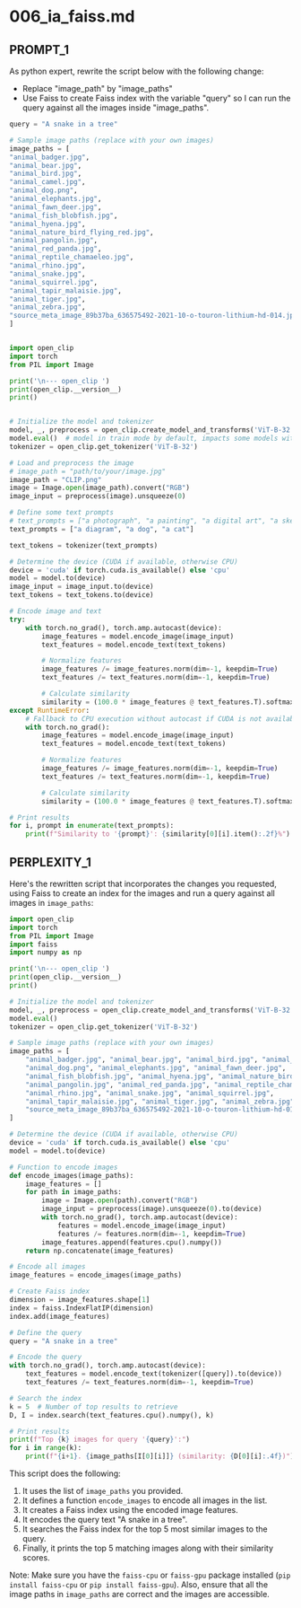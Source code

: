 
# 006_ia_faiss.md

## PROMPT_1
As python expert, rewrite the script below with the following change:
- Replace "image_path" by "image_paths"
- Use Faiss to create Faiss index with the variable "query" so I can run the query against all the images inside "image_paths".

```python
query = "A snake in a tree"
```


```python
# Sample image paths (replace with your own images)
image_paths = [
"animal_badger.jpg",
"animal_bear.jpg",
"animal_bird.jpg",
"animal_camel.jpg",
"animal_dog.png",
"animal_elephants.jpg",
"animal_fawn_deer.jpg",
"animal_fish_blobfish.jpg",
"animal_hyena.jpg",
"animal_nature_bird_flying_red.jpg",
"animal_pangolin.jpg",
"animal_red_panda.jpg",
"animal_reptile_chamaeleo.jpg",
"animal_rhino.jpg",
"animal_snake.jpg",
"animal_squirrel.jpg",
"animal_tapir_malaisie.jpg",
"animal_tiger.jpg",
"animal_zebra.jpg",
"source_meta_image_89b37ba_636575492-2021-10-o-touron-lithium-hd-014.jpg"
]
```


```python

import open_clip
import torch
from PIL import Image

print('\n--- open_clip ')
print(open_clip.__version__)
print()


# Initialize the model and tokenizer
model, _, preprocess = open_clip.create_model_and_transforms('ViT-B-32', pretrained='laion2b_s34b_b79k')
model.eval()  # model in train mode by default, impacts some models with BatchNorm or stochastic depth active
tokenizer = open_clip.get_tokenizer('ViT-B-32')

# Load and preprocess the image
# image_path = "path/to/your/image.jpg"
image_path = "CLIP.png"
image = Image.open(image_path).convert("RGB")
image_input = preprocess(image).unsqueeze(0)

# Define some text prompts
# text_prompts = ["a photograph", "a painting", "a digital art", "a sketch"]
text_prompts = ["a diagram", "a dog", "a cat"]

text_tokens = tokenizer(text_prompts)

# Determine the device (CUDA if available, otherwise CPU)
device = 'cuda' if torch.cuda.is_available() else 'cpu'
model = model.to(device)
image_input = image_input.to(device)
text_tokens = text_tokens.to(device)

# Encode image and text
try:
    with torch.no_grad(), torch.amp.autocast(device):
        image_features = model.encode_image(image_input)
        text_features = model.encode_text(text_tokens)

        # Normalize features
        image_features /= image_features.norm(dim=-1, keepdim=True)
        text_features /= text_features.norm(dim=-1, keepdim=True)

        # Calculate similarity
        similarity = (100.0 * image_features @ text_features.T).softmax(dim=-1)
except RuntimeError:
    # Fallback to CPU execution without autocast if CUDA is not available
    with torch.no_grad():
        image_features = model.encode_image(image_input)
        text_features = model.encode_text(text_tokens)

        # Normalize features
        image_features /= image_features.norm(dim=-1, keepdim=True)
        text_features /= text_features.norm(dim=-1, keepdim=True)

        # Calculate similarity
        similarity = (100.0 * image_features @ text_features.T).softmax(dim=-1)

# Print results
for i, prompt in enumerate(text_prompts):
    print(f"Similarity to '{prompt}': {similarity[0][i].item():.2f}%")
```

## PERPLEXITY_1

Here's the rewritten script that incorporates the changes you requested, using Faiss to create an index for the images and run a query against all images in `image_paths`:

```python
import open_clip
import torch
from PIL import Image
import faiss
import numpy as np

print('\n--- open_clip ')
print(open_clip.__version__)
print()

# Initialize the model and tokenizer
model, _, preprocess = open_clip.create_model_and_transforms('ViT-B-32', pretrained='laion2b_s34b_b79k')
model.eval()
tokenizer = open_clip.get_tokenizer('ViT-B-32')

# Sample image paths (replace with your own images)
image_paths = [
    "animal_badger.jpg", "animal_bear.jpg", "animal_bird.jpg", "animal_camel.jpg",
    "animal_dog.png", "animal_elephants.jpg", "animal_fawn_deer.jpg",
    "animal_fish_blobfish.jpg", "animal_hyena.jpg", "animal_nature_bird_flying_red.jpg",
    "animal_pangolin.jpg", "animal_red_panda.jpg", "animal_reptile_chamaeleo.jpg",
    "animal_rhino.jpg", "animal_snake.jpg", "animal_squirrel.jpg",
    "animal_tapir_malaisie.jpg", "animal_tiger.jpg", "animal_zebra.jpg",
    "source_meta_image_89b37ba_636575492-2021-10-o-touron-lithium-hd-014.jpg"
]

# Determine the device (CUDA if available, otherwise CPU)
device = 'cuda' if torch.cuda.is_available() else 'cpu'
model = model.to(device)

# Function to encode images
def encode_images(image_paths):
    image_features = []
    for path in image_paths:
        image = Image.open(path).convert("RGB")
        image_input = preprocess(image).unsqueeze(0).to(device)
        with torch.no_grad(), torch.amp.autocast(device):
            features = model.encode_image(image_input)
            features /= features.norm(dim=-1, keepdim=True)
        image_features.append(features.cpu().numpy())
    return np.concatenate(image_features)

# Encode all images
image_features = encode_images(image_paths)

# Create Faiss index
dimension = image_features.shape[1]
index = faiss.IndexFlatIP(dimension)
index.add(image_features)

# Define the query
query = "A snake in a tree"

# Encode the query
with torch.no_grad(), torch.amp.autocast(device):
    text_features = model.encode_text(tokenizer([query]).to(device))
    text_features /= text_features.norm(dim=-1, keepdim=True)

# Search the index
k = 5  # Number of top results to retrieve
D, I = index.search(text_features.cpu().numpy(), k)

# Print results
print(f"Top {k} images for query '{query}':")
for i in range(k):
    print(f"{i+1}. {image_paths[I[0][i]]} (similarity: {D[0][i]:.4f})")
```

This script does the following:

1. It uses the list of `image_paths` you provided.
2. It defines a function `encode_images` to encode all images in the list.
3. It creates a Faiss index using the encoded image features.
4. It encodes the query text "A snake in a tree".
5. It searches the Faiss index for the top 5 most similar images to the query.
6. Finally, it prints the top 5 matching images along with their similarity scores.

Note: Make sure you have the `faiss-cpu` or `faiss-gpu` package installed (`pip install faiss-cpu` or `pip install faiss-gpu`). Also, ensure that all the image paths in `image_paths` are correct and the images are accessible.
